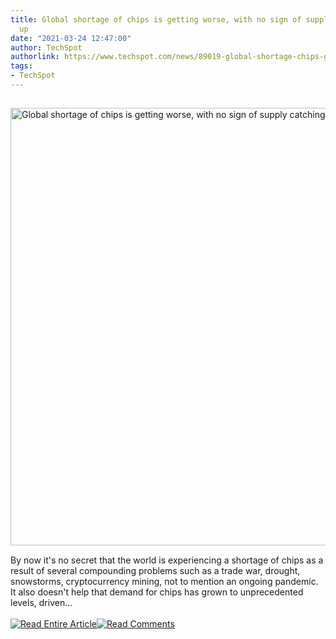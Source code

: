 ```yaml
---
title: Global shortage of chips is getting worse, with no sign of supply catching
  up
date: "2021-03-24 12:47:00"
author: TechSpot
authorlink: https://www.techspot.com/news/89019-global-shortage-chips-getting-worse-no-sign-supply.html
tags:
- TechSpot
---
```

<a href="https://www.techspot.com/news/89019-global-shortage-chips-getting-worse-no-sign-supply.html" target="_blank"><img src="https://static.techspot.com/images2/news/ts3_thumbs/2019/05/2019-05-20-ts3_thumbs-0a2.jpg" width="1000" height="700" style="padding: 15px 0" title="Global shortage of chips is getting worse, with no sign of supply catching up" /></a><br />By now it's no secret that the world is experiencing a shortage of chips as a result of several compounding problems such as a trade war, drought, snowstorms, cryptocurrency mining, not to mention an ongoing pandemic. It also doesn't help that demand for chips has grown to unprecedented levels, driven...<br /><br /><a href="https://www.techspot.com/news/89019-global-shortage-chips-getting-worse-no-sign-supply.html"><img src="https://static.techspot.com/images/rss/rss_buttons_01.png" border="0" alt="Read Entire Article" /></a><a href="https://www.techspot.com/news/89019-global-shortage-chips-getting-worse-no-sign-supply.html#comments"><img src="https://static.techspot.com/images/rss/rss_buttons_02.png" border="0" alt="Read Comments" /></a><br /><br />